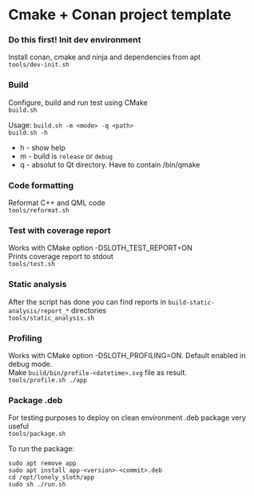 # Cmake + Conan project template

### Do this first! Init dev environment
Install conan, cmake and ninja and dependencies from apt  
`tools/dev-init.sh`

### Build
Configure, build and run test using CMake  
`build.sh`

Usage:
`build.sh -m <mode> -q <path>`  
`build.sh -h`
* h - show help
* m - build <mode> is `release` or `debug`
* q - absolut <path> to Qt directory. Have to contain <path>/bin/qmake

### Code formatting
Reformat C++ and QML code  
`tools/reformat.sh`

### Test with coverage report
Works with CMake option -DSLOTH_TEST_REPORT=ON  
Prints coverage report to stdout  
`tools/test.sh`

### Static analysis
After the script has done you can find reports in `build-static-analysis/report_*` directories  
`tools/static_analysis.sh`

### Profiling
Works with CMake option -DSLOTH_PROFILING=ON. Default enabled in debug mode.  
Make `build/bin/profile-<datetime>.svg` file as result.  
`tools/profile.sh ./app`

### Package .deb
For testing purposes to deploy on clean environment .deb package very useful  
`tools/package.sh`

To run the package:
```shell
sudo apt remove app
sudo apt install app-<version>-<commit>.deb
cd /opt/lonely_sloth/app
sudo sh ./run.sh
```
